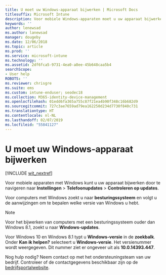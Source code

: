 ```yaml
---
title: U moet uw Windows-apparaat bijwerken | Microsoft Docs
titlesuffix: Microsoft Intune
description: Voor mobiele Windows-apparaten moet u uw apparaat bijwerken.
keywords: ''
author: lenewsad
ms.author: lanewsad
manager: dougeby
ms.date: 12/06/2018
ms.topic: article
ms.prod: ''
ms.service: microsoft-intune
ms.technology: ''
ms.assetid: 2df6fca5-9731-4ea0-a8ee-45b648caa5b4
searchScope:
- User help
ROBOTS: ''
ms.reviewer: chrisgre
ms.suite: ems
ms.custom: intune-enduser; seodec18
ms.collection: M365-identity-device-management
ms.openlocfilehash: 01edd6fa365a755c87f21ea4b90f348c16b682d9
ms.sourcegitcommit: 727c3ae7659ad79ea162250d234d7730f840c731
ms.translationtype: HT
ms.contentlocale: nl-NL
ms.lasthandoff: 02/07/2019
ms.locfileid: "55841127"
---
```

# <a name="you-need-to-update-your-windows-device"></a>U moet uw Windows-apparaat bijwerken

[!INCLUDE [wit_nextref](includes/end-user-os-update-guidance.md)]

Voor mobiele apparaten met Windows kunt u uw apparaat bijwerken door te navigeren naar **Instellingen** > **Telefoonupdates** > **Controleren op updates**.

Voor computers met Windows zoekt u naar **besturingssysteem** en volgt u de aanwijzingen om te bepalen welke versie van Windows u hebt.

> [!Note]
> Voor het bijwerken van computers met een besturingssysteem ouder dan Windows 8.1, zoekt u naar **Windows-updates**.

Voor Windows 10 en Windows 8.1 typt u __Windows-versie__ in de __zoekbalk__. Onder __Kan ik helpen?__ selecteert u __Windows-versie__. Het versienummer wordt weergegeven. Dit nummer ziet er ongeveer uit als __10.0.14393.447__.

Nog hulp nodig? Neem contact op met het ondersteuningsteam van uw bedrijf. Controleer of de contactgegevens beschikbaar zijn op de [bedrijfsportalwebsite](https://go.microsoft.com/fwlink/?linkid=2010980).
